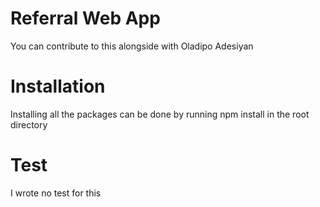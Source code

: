 # Referral Web App 
You can contribute to this alongside with Oladipo Adesiyan

# Installation
Installing all the packages can be done by running npm install in the root directory

# Test
I wrote no test for this
